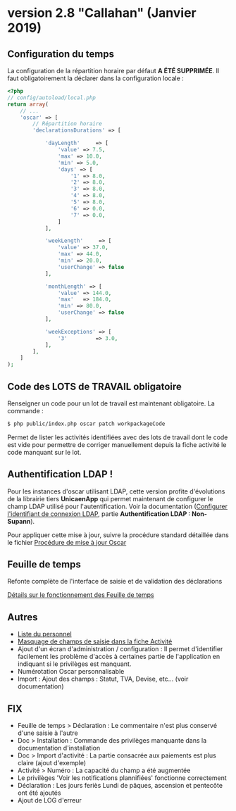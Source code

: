 # version 2.8 "Callahan" (Janvier 2019)

## Configuration du temps

La configuration de la répartition horaire par défaut **A ÉTÉ SUPPRIMÉE**. Il faut obligatoirement la déclarer dans la configuration locale : 

```php
<?php
// config/autoload/local.php
return array(
    // ...
    'oscar' => [
        // Répartition horaire
        'declarationsDurations' => [

            'dayLength'     => [
                'value' => 7.5,
                'max' => 10.0,
                'min' => 5.0,
                'days' => [
                    '1' => 8.0,
                    '2' => 8.0,
                    '3' => 8.0,
                    '4' => 8.0,
                    '5' => 8.0,
                    '6' => 0.0,
                    '7' => 0.0,
                ]
            ],

            'weekLength'     => [
                'value' => 37.0,
                'max' => 44.0,
                'min' => 20.0,
                'userChange' => false
            ],

            'monthLength' => [
                'value' => 144.0,
                'max'   => 184.0,
                'min' => 80.0,
                'userChange' => false
            ],

            'weekExceptions' => [
                '3'         => 3.0,
            ],
        ],
    ]
);
```



## Code des LOTS de TRAVAIL obligatoire

Renseigner un code pour un lot de travail est maintenant obligatoire. La commande : 

```bash
$ php public/index.php oscar patch workpackageCode
```

Permet de lister les activités identifiées avec des lots de travail dont le code est vide pour permettre de corriger manuellement depuis la fiche activité le code manquant sur le lot.

## Authentification LDAP !

Pour les instances d'oscar utilisant LDAP, cette version profite d'évolutions de la librairie tiers **UnicaenApp** qui permet maintenant de configurer le champ LDAP utilisé pour l'autentification. Voir la documentation ([Configurer l'identifiant de connexion LDAP](./doc/install-prod.md), partie **Authentification LDAP : Non-Supann**).


Pour appliquer cette mise à jour, suivre la procédure standard détaillée dans le fichier [Procédure de mise à jour Oscar](./doc/update.md)


## Feuille de temps

Refonte complète de l'interface de saisie et de validation des déclarations

[Détails sur le fonctionnement des Feuille de temps](./doc/timesheet.md)


## Autres

 - [Liste du personnel](./doc/liste-personnel.md) 
 - [Masquage de champs de saisie dans la fiche Activité](./doc/configuration.md#activité-formulaire-de-saisie)
 - Ajout d'un écran d'administration / configuration : Il permet d'identifier facilement les problème d'accès à certaines partie de l'application en indiquant si le privilèges est manquant.
 - Numérotation Oscar personnalisable
 - Import : Ajout des champs : Statut, TVA, Devise, etc... (voir documentation)
 
 
## FIX
 - Feuille de temps > Déclaration : Le commentaire n'est plus conservé d'une saisie à l'autre
 - Doc > Installation : Commande des privilèges manquante dans la documentation d'installation
 - Doc > Import d'activité : La partie consacrée aux paiements est plus claire (ajout d'exemple)
 - Activité > Numéro : La capacité du champ a été augmentée 
 - Le privilèges 'Voir les notifications plannifiées' fonctionne correctement
 - Déclaration : Les jours feriès Lundi de pâques, ascension et pentecôte ont été ajoutés
 - Ajout de LOG d'erreur



